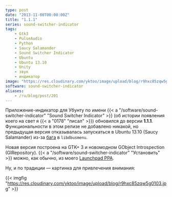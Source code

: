 ```yaml
---
type: post
date: "2013-11-08T00:00:00Z"
title: "1.1.1"
series: sound-switcher-indicator
tags:
    - Gtk3
    - PulseAudio
    - Python
    - Saucy Salamander
    - Sound Switcher Indicator
    - Ubuntu
    - Ubuntu 13.10
    - Unity
    - звук
    - индикатор
image: "https://res.cloudinary.com/yktoo/image/upload/blog/r9hxc85zqw5g0103.jpg"
software: sound-switcher-indicator
aliases:
    - /ru/blog/post/201
---
```


Приложение-индикатор для Убунту по имени {{< a "/software/sound-switcher-indicator" "Sound Switcher Indicator" >}} (об истории появления коего на свет я {{< a "0178" "писал" >}}) обновился до версии **1.1.1**. Функциональности в этом релизе не добавлено никакой, но предыдущая версия отказывалась запускаться в Ubuntu 13.10 (Saucy Salamander) из-за [бага](https://bugs.launchpad.net/glipper/+bug/1203888) в `libdbusmenu`.

<!--more-->

Новая версия построена на GTK+ 3 и новомодном GObject Introspection (GIRepository). {{< a "/software/sound-switcher-indicator" "Установить" >}} можно, как обычно, из моего [Launchpad PPA](https://launchpad.net/~yktooo/+archive/ppa/).

Ну, и по традиции — картинка для привлечения внимания:

{{< imgfig "https://res.cloudinary.com/yktoo/image/upload/blog/r9hxc85zqw5g0103.jpg" >}}
